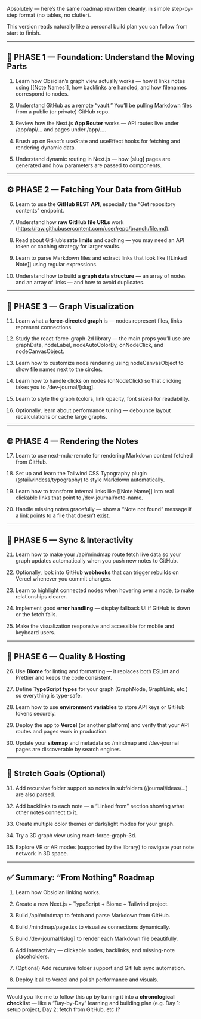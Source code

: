 Absolutely — here’s the same roadmap rewritten cleanly, in simple step-by-step format (no tables, no clutter).

This version reads naturally like a personal build plan you can follow from start to finish.

---

## **🧭 PHASE 1 — Foundation: Understand the Moving Parts**

1. Learn how Obsidian’s graph view actually works — how it links notes using [[Note Names]], how backlinks are handled, and how filenames correspond to nodes.
    
2. Understand GitHub as a remote “vault.” You’ll be pulling Markdown files from a public (or private) GitHub repo.
    
3. Review how the Next.js **App Router** works — API routes live under /app/api/... and pages under /app/....
    
4. Brush up on React’s useState and useEffect hooks for fetching and rendering dynamic data.
    
5. Understand dynamic routing in Next.js — how [slug] pages are generated and how parameters are passed to components.
    

---

## **⚙️ PHASE 2 — Fetching Your Data from GitHub**

6. Learn to use the **GitHub REST API**, especially the “Get repository contents” endpoint.
    
7. Understand how **raw GitHub file URLs** work (https://raw.githubusercontent.com/user/repo/branch/file.md).
    
8. Read about GitHub’s **rate limits** and caching — you may need an API token or caching strategy for larger vaults.
    
9. Learn to parse Markdown files and extract links that look like [[Linked Note]] using regular expressions.
    
10. Understand how to build a **graph data structure** — an array of nodes and an array of links — and how to avoid duplicates.
    

---

## **🧠 PHASE 3 — Graph Visualization**

11. Learn what a **force-directed graph** is — nodes represent files, links represent connections.
    
12. Study the react-force-graph-2d library — the main props you’ll use are graphData, nodeLabel, nodeAutoColorBy, onNodeClick, and nodeCanvasObject.
    
13. Learn how to customize node rendering using nodeCanvasObject to show file names next to the circles.
    
14. Learn how to handle clicks on nodes (onNodeClick) so that clicking takes you to /dev-journal/[slug].
    
15. Learn to style the graph (colors, link opacity, font sizes) for readability.
    
16. Optionally, learn about performance tuning — debounce layout recalculations or cache large graphs.
    

---

## **🌐 PHASE 4 — Rendering the Notes**

17. Learn to use next-mdx-remote for rendering Markdown content fetched from GitHub.
    
18. Set up and learn the Tailwind CSS Typography plugin (@tailwindcss/typography) to style Markdown automatically.
    
19. Learn how to transform internal links like [[Note Name]] into real clickable links that point to /dev-journal/note-name.
    
20. Handle missing notes gracefully — show a “Note not found” message if a link points to a file that doesn’t exist.
    

---

## **🧩 PHASE 5 — Sync & Interactivity**

21. Learn how to make your /api/mindmap route fetch live data so your graph updates automatically when you push new notes to GitHub.
    
22. Optionally, look into GitHub **webhooks** that can trigger rebuilds on Vercel whenever you commit changes.
    
23. Learn to highlight connected nodes when hovering over a node, to make relationships clearer.
    
24. Implement good **error handling** — display fallback UI if GitHub is down or the fetch fails.
    
25. Make the visualization responsive and accessible for mobile and keyboard users.
    

---

## **🧱 PHASE 6 — Quality & Hosting**

26. Use **Biome** for linting and formatting — it replaces both ESLint and Prettier and keeps the code consistent.
    
27. Define **TypeScript types** for your graph (GraphNode, GraphLink, etc.) so everything is type-safe.
    
28. Learn how to use **environment variables** to store API keys or GitHub tokens securely.
    
29. Deploy the app to **Vercel** (or another platform) and verify that your API routes and pages work in production.
    
30. Update your **sitemap** and metadata so /mindmap and /dev-journal pages are discoverable by search engines.
    

---

## **🧠 Stretch Goals (Optional)**

31. Add recursive folder support so notes in subfolders (/journal/ideas/...) are also parsed.
    
32. Add backlinks to each note — a “Linked from” section showing what other notes connect to it.
    
33. Create multiple color themes or dark/light modes for your graph.
    
34. Try a 3D graph view using react-force-graph-3d.
    
35. Explore VR or AR modes (supported by the library) to navigate your note network in 3D space.
    

---

## **✅ Summary: “From Nothing” Roadmap**

1. Learn how Obsidian linking works.
    
2. Create a new Next.js + TypeScript + Biome + Tailwind project.
    
3. Build /api/mindmap to fetch and parse Markdown from GitHub.
    
4. Build /mindmap/page.tsx to visualize connections dynamically.
    
5. Build /dev-journal/[slug] to render each Markdown file beautifully.
    
6. Add interactivity — clickable nodes, backlinks, and missing-note placeholders.
    
7. (Optional) Add recursive folder support and GitHub sync automation.
    
8. Deploy it all to Vercel and polish performance and visuals.
    

---

Would you like me to follow this up by turning it into a **chronological checklist** — like a “Day-by-Day” learning and building plan (e.g. Day 1: setup project, Day 2: fetch from GitHub, etc.)?